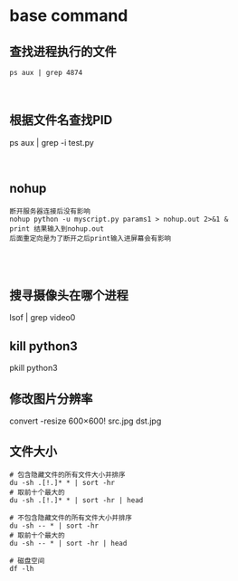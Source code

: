# base command

## 查找进程执行的文件 
`ps aux | grep 4874`

<br>  

## 根据文件名查找PID 
ps aux | grep -i test.py

<br>

## nohup 
    断开服务器连接后没有影响 
    nohup python -u myscript.py params1 > nohup.out 2>&1 & 
    print 结果输入到nohup.out
    后面重定向是为了断开之后print输入进屏幕会有影响 
    
<br>     <br> 

## 搜寻摄像头在哪个进程 
lsof | grep video0 
<br> 

## kill python3 
pkill python3 
<br> 

## 修改图片分辨率 
convert -resize 600×600! src.jpg dst.jpg 


## 文件大小
```
# 包含隐藏文件的所有文件大小并排序
du -sh .[!.]* * | sort -hr
# 取前十个最大的
du -sh .[!.]* * | sort -hr | head 

# 不包含隐藏文件的所有文件大小并排序
du -sh -- * | sort -hr
# 取前十个最大的
du -sh -- * | sort -hr | head 

# 磁盘空间
df -lh
```